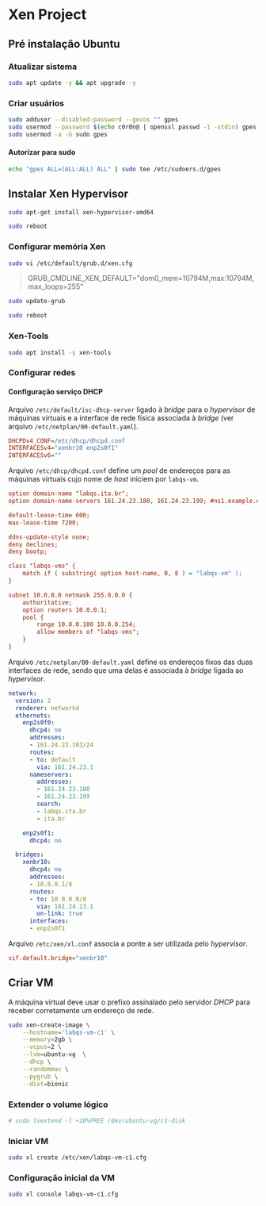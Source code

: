 # Xen Project

## Pré instalação Ubuntu

### Atualizar sistema

```bash
sudo apt update -y && apt upgrade -y
```
### Criar usuários

```bash
sudo adduser --disabled-password --gecos "" gpes
sudo usermod --password $(echo c0r0n@ | openssl passwd -1 -stdin) gpes
sudo usermod -a -G sudo gpes
```

#### Autorizar para sudo

```bash
echo "gpes ALL=(ALL:ALL) ALL" | sudo tee /etc/sudoers.d/gpes
```

## Instalar Xen Hypervisor

```bash
sudo apt-get install xen-hypervisor-amd64

sudo reboot
```

### Configurar memória Xen

```bash
sudo vi /etc/default/grub.d/xen.cfg
```
> GRUB_CMDLINE_XEN_DEFAULT="dom0_mem=10794M,max:10794M,max_loops=255"

```bash
sudo update-grub

sudo reboot
```

### Xen-Tools

```bash
sudo apt install -y xen-tools
```

### Configurar redes

#### Configuração serviço DHCP

Arquivo `/etc/default/isc-dhcp-server` ligado à _bridge_ para o _hypervisor_ de máquinas virtuais e a interface de rede física associada à _bridge_ (ver arquivo `/etc/netplan/00-default.yaml`).

```ini
DHCPDv4_CONF=/etc/dhcp/dhcpd.conf
INTERFACESv4="xenbr10 enp2s0f1"
INTERFACESv6=""
```

Arquivo `/etc/dhcp/dhcpd.conf` define um _pool_ de endereços para as máquinas virtuais cujo nome de _host_ iniciem por `labqs-vm`.

```ini
option domain-name "labqs.ita.br";
option domain-name-servers 161.24.23.180, 161.24.23.199; #ns1.example.org, ns2.example.org;

default-lease-time 600;
max-lease-time 7200;

ddns-update-style none;
deny declines;
deny bootp;

class "labqs-vms" {
    match if ( substring( option host-name, 0, 8 ) = "labqs-vm" );
}

subnet 10.0.0.0 netmask 255.0.0.0 {
    authoritative;
    option routers 10.0.0.1;
    pool {
        range 10.0.0.100 10.0.0.254;
        allow members of "labqs-vms";
    }
}
```

Arquivo `/etc/netplan/00-default.yaml` define os endereços fixos das duas interfaces de rede, sendo que uma delas é associada à _bridge_ ligada ao _hypervisor_.

```yaml
network:
  version: 2
  renderer: networkd
  ethernets:
    enp2s0f0:
      dhcp4: no
      addresses:
      - 161.24.23.103/24
      routes:
      - to: default
        via: 161.24.23.1
      nameservers:
        addresses:
        - 161.24.23.180
        - 161.24.23.199
        search:
        - labqs.ita.br
        - ita.br

    enp2s0f1:
      dhcp4: no

  bridges:
    xenbr10:
      dhcp4: no
      addresses:
      - 10.0.0.1/8
      routes:
      - to: 10.0.0.0/8
        via: 161.24.23.1
        on-link: true
      interfaces:
      - enp2s0f1
```

Arquivo `/etc/xen/xl.conf` associa a ponte a ser utilizada pelo _hypervisor_.

```ini
vif.default.bridge="xenbr10"
```

## Criar VM

A máquina virtual deve usar o prefixo assinalado pelo servidor *DHCP* para receber corretamente um endereço de rede.

```bash
sudo xen-create-image \
	--hostname='labqs-vm-c1' \
	--memory=2gb \
	--vcpus=2 \
	--lvm=ubuntu-vg  \
	--dhcp \
	--randommac \
	--pygrub \
	--dist=bionic
```


### Extender o volume lógico

```bash
# sudo lvextend -l +10%FREE /dev/ubuntu-vg/c1-disk
```


### Iniciar VM

```bash
sudo xl create /etc/xen/labqs-vm-c1.cfg
```

### Configuração inicial da VM

```bash
sudo xl console labqs-vm-c1.cfg
```

